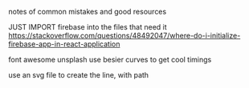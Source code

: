 notes of common mistakes and good resources

JUST IMPORT firebase into the files that need it
https://stackoverflow.com/questions/48492047/where-do-i-initialize-firebase-app-in-react-application


font awesome
unsplash
use besier curves to get cool timings

use an svg file to create the line, with path